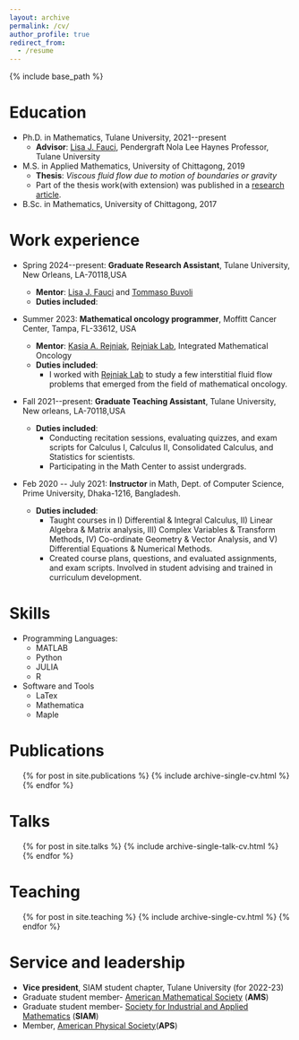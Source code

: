 ```yaml
---
layout: archive
permalink: /cv/
author_profile: true
redirect_from:
  - /resume
---
```


{% include base_path %}

Education
======
* Ph.D. in Mathematics, Tulane University, 2021--present
  * **Advisor**: [Lisa J. Fauci](https://sse.tulane.edu/math/faculty/fauci), Pendergraft Nola Lee Haynes Professor, Tulane University
* M.S. in Applied Mathematics, University of Chittagong, 2019
  * **Thesis**: *Viscous fluid flow due to motion of boundaries or gravity*
  * Part of the thesis work(with extension) was published in a [research article](https://doi.org/10.1016/j.aej.2022.03.023).
* B.Sc. in Mathematics, University of Chittagong, 2017

Work experience
======
* Spring 2024--present: **Graduate Research Assistant**, Tulane University, New Orleans, LA-70118,USA
  * **Mentor**: [Lisa J. Fauci](https://sse.tulane.edu/math/faculty/fauci) and [Tommaso Buvoli](https://www.tommasobuvoli.com/)
  * **Duties included**:  
* Summer 2023: **Mathematical oncology programmer**, Moffitt Cancer Center, Tampa, FL-33612, USA
  - **Mentor**:  [Kasia A. Rejniak](https://www.moffitt.org/research-science/researchers/katarzyna-rejniak/), [Rejniak Lab](http://rejniak.net/RejniakLab/people.html), Integrated Mathematical Oncology
  - **Duties included**:
      - I worked with [Rejniak Lab](http://rejniak.net/RejniakLab/people.html) to study a few interstitial fluid flow problems that emerged from the field of mathematical oncology.

* Fall 2021--present: **Graduate Teaching Assistant**, Tulane University, New orleans, LA-70118,USA
  * **Duties included**:
    * Conducting recitation sessions, evaluating quizzes, and exam scripts for Calculus I,  Calculus II, Consolidated Calculus, and Statistics for scientists.
    * Participating in the Math Center to assist undergrads.
* Feb 2020 -- July 2021: **Instructor** in Math, Dept. of Computer Science, Prime University, Dhaka-1216, Bangladesh.
  * **Duties included**:
    * Taught courses in I) Differential & Integral Calculus, II) Linear Algebra & Matrix analysis, III) Complex Variables & Transform Methods, IV) Co-ordinate Geometry & Vector Analysis, and V) Differential Equations & Numerical Methods.
    * Created course plans, questions, and evaluated assignments, and exam scripts. Involved in student advising and trained in curriculum development.
  
Skills
======
* Programming Languages:
  * MATLAB
  * Python
  * JULIA
  * R
* Software and Tools
  * LaTex
  * Mathematica
  * Maple
    
Publications
======
  <ul>{% for post in site.publications %}
    {% include archive-single-cv.html %}
  {% endfor %}</ul>
  
Talks
======
  <ul>{% for post in site.talks %}
    {% include archive-single-talk-cv.html %}
  {% endfor %}</ul>
  
Teaching
======
  <ul>{% for post in site.teaching %}
    {% include archive-single-cv.html %}
  {% endfor %}</ul>
  
Service and leadership
======
* **Vice president**, SIAM student chapter, Tulane University (for 2022-23)
* Graduate student member- [American Mathematical Society](ams.org) (**AMS**)
* Graduate student member- [Society for Industrial and Applied Mathematics](https://www.siam.org/) (**SIAM**)
* Member, [American Physical Society](https://www.aps.org/)(**APS**)
